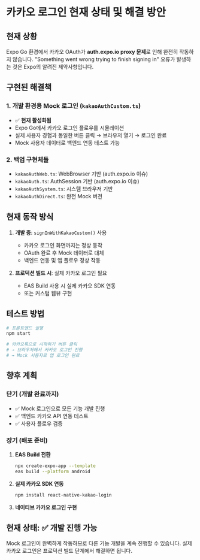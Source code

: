 # 카카오 로그인 현재 상태 및 해결 방안

## 현재 상황

Expo Go 환경에서 카카오 OAuth가 **auth.expo.io proxy 문제**로 인해 완전히 작동하지 않습니다.
"Something went wrong trying to finish signing in" 오류가 발생하는 것은 Expo의 알려진 제약사항입니다.

## 구현된 해결책

### 1. 개발 환경용 Mock 로그인 (`kakaoAuthCustom.ts`)
- ✅ **현재 활성화됨**
- Expo Go에서 카카오 로그인 플로우를 시뮬레이션
- 실제 사용자 경험과 동일한 버튼 클릭 → 브라우저 열기 → 로그인 완료
- Mock 사용자 데이터로 백엔드 연동 테스트 가능

### 2. 백업 구현체들
- `kakaoAuthWeb.ts`: WebBrowser 기반 (auth.expo.io 이슈)
- `kakaoAuth.ts`: AuthSession 기반 (auth.expo.io 이슈)
- `kakaoAuthSystem.ts`: 시스템 브라우저 기반
- `kakaoAuthDirect.ts`: 완전 Mock 버전

## 현재 동작 방식

1. **개발 중**: `signInWithKakaoCustom()` 사용
   - 카카오 로그인 화면까지는 정상 동작
   - OAuth 완료 후 Mock 데이터로 대체
   - 백엔드 연동 및 앱 플로우 정상 작동

2. **프로덕션 빌드 시**: 실제 카카오 로그인 필요
   - EAS Build 사용 시 실제 카카오 SDK 연동
   - 또는 커스텀 웹뷰 구현

## 테스트 방법

```bash
# 프론트엔드 실행
npm start

# 카카오톡으로 시작하기 버튼 클릭
# → 브라우저에서 카카오 로그인 진행
# → Mock 사용자로 앱 로그인 완료
```

## 향후 계획

### 단기 (개발 완료까지)
- ✅ Mock 로그인으로 모든 기능 개발 진행
- ✅ 백엔드 카카오 API 연동 테스트
- ✅ 사용자 플로우 검증

### 장기 (배포 준비)
1. **EAS Build 전환**
   ```bash
   npx create-expo-app --template
   eas build --platform android
   ```

2. **실제 카카오 SDK 연동**
   ```bash
   npm install react-native-kakao-login
   ```

3. **네이티브 카카오 로그인 구현**

## 현재 상태: ✅ 개발 진행 가능

Mock 로그인이 완벽하게 작동하므로 다른 기능 개발을 계속 진행할 수 있습니다.
실제 카카오 로그인은 프로덕션 빌드 단계에서 해결하면 됩니다.